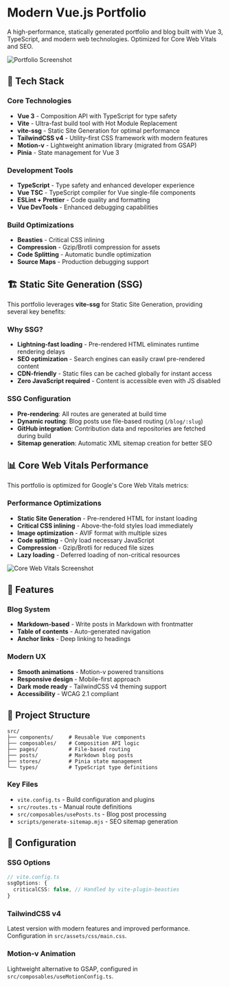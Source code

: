 # Modern Vue.js Portfolio

A high-performance, statically generated portfolio and blog built with Vue 3, TypeScript, and modern web technologies. Optimized for Core Web Vitals and SEO.

![Portfolio Screenshot](./portfolio-screenshot.png)

## 🚀 Tech Stack

### Core Technologies
- **Vue 3** - Composition API with TypeScript for type safety
- **Vite** - Ultra-fast build tool with Hot Module Replacement
- **vite-ssg** - Static Site Generation for optimal performance
- **TailwindCSS v4** - Utility-first CSS framework with modern features
- **Motion-v** - Lightweight animation library (migrated from GSAP)
- **Pinia** - State management for Vue 3

### Development Tools
- **TypeScript** - Type safety and enhanced developer experience
- **Vue TSC** - TypeScript compiler for Vue single-file components
- **ESLint + Prettier** - Code quality and formatting
- **Vue DevTools** - Enhanced debugging capabilities

### Build Optimizations
- **Beasties** - Critical CSS inlining
- **Compression** - Gzip/Brotli compression for assets
- **Code Splitting** - Automatic bundle optimization
- **Source Maps** - Production debugging support

## 🏗️ Static Site Generation (SSG)

This portfolio leverages **vite-ssg** for Static Site Generation, providing several key benefits:

### Why SSG?
- **Lightning-fast loading** - Pre-rendered HTML eliminates runtime rendering delays
- **SEO optimization** - Search engines can easily crawl pre-rendered content
- **CDN-friendly** - Static files can be cached globally for instant access
- **Zero JavaScript required** - Content is accessible even with JS disabled

### SSG Configuration
- **Pre-rendering**: All routes are generated at build time
- **Dynamic routing**: Blog posts use file-based routing (`/blog/:slug`)
- **GitHub integration**: Contribution data and repositories are fetched during build
- **Sitemap generation**: Automatic XML sitemap creation for better SEO

## 📊 Core Web Vitals Performance

This portfolio is optimized for Google's Core Web Vitals metrics:

### Performance Optimizations
- **Static Site Generation** - Pre-rendered HTML for instant loading
- **Critical CSS inlining** - Above-the-fold styles load immediately
- **Image optimization** - AVIF format with multiple sizes
- **Code splitting** - Only load necessary JavaScript
- **Compression** - Gzip/Brotli for reduced file sizes
- **Lazy loading** - Deferred loading of non-critical resources

![Core Web Vitals Screenshot](./core-web-vitals-screenshot.png)

## 🎨 Features

### Blog System
- **Markdown-based** - Write posts in Markdown with frontmatter
- **Table of contents** - Auto-generated navigation
- **Anchor links** - Deep linking to headings

### Modern UX
- **Smooth animations** - Motion-v powered transitions
- **Responsive design** - Mobile-first approach
- **Dark mode ready** - TailwindCSS v4 theming support
- **Accessibility** - WCAG 2.1 compliant

## 📁 Project Structure

```
src/
├── components/     # Reusable Vue components
├── composables/    # Composition API logic
├── pages/          # File-based routing
├── posts/          # Markdown blog posts
├── stores/         # Pinia state management
└── types/          # TypeScript type definitions
```

### Key Files
- `vite.config.ts` - Build configuration and plugins
- `src/routes.ts` - Manual route definitions
- `src/composables/usePosts.ts` - Blog post processing
- `scripts/generate-sitemap.mjs` - SEO sitemap generation

## 🔧 Configuration

### SSG Options
```typescript
// vite.config.ts
ssgOptions: {
  criticalCSS: false, // Handled by vite-plugin-beasties
}
```

### TailwindCSS v4
Latest version with modern features and improved performance. Configuration in `src/assets/css/main.css`.

### Motion-v Animation
Lightweight alternative to GSAP, configured in `src/composables/useMotionConfig.ts`.
